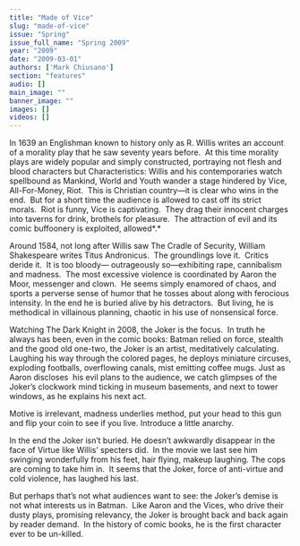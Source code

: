 ```yaml
---
title: "Made of Vice"
slug: "made-of-vice"
issue: "Spring"
issue_full_name: "Spring 2009"
year: "2009"
date: "2009-03-01"
authors: ['Mark Chiusano']
section: "features"
audio: []
main_image: ""
banner_image: ""
images: []
videos: []
---
```

In 1639 an Englishman known to history only as R. Willis writes an account of a morality play that he saw seventy years before.  At this time morality plays are widely popular and simply constructed, portraying not flesh and blood characters but Characteristics: Willis and his contemporaries watch spellbound as Mankind, World and Youth wander a stage hindered by Vice, All-For-Money, Riot.  This is Christian country—it is clear who wins in the end.  But for a short time the audience is allowed to cast off its strict morals.  Riot is funny, Vice is captivating.  They drag their innocent charges into taverns for drink, brothels for pleasure.  The attraction of evil and its comic buffoonery is exploited, allowed*.*

 Around 1584, not long after Willis saw The Cradle of Security, William Shakespeare writes Titus Andronicus.  The groundlings love it.  Critics deride it.  It is too bloody— outrageously so—exhibiting rape, cannibalism and madness.  The most excessive violence is coordinated by Aaron the Moor, messenger and clown.  He seems simply enamored of chaos, and sports a perverse sense of humor that he tosses about along with ferocious intensity. In the end he is buried alive by his detractors.  But living, he is methodical in villainous planning, chaotic in his use of nonsensical force.

 Watching The Dark Knight in 2008, the Joker is the focus.  In truth he always has been, even in the comic books: Batman relied on force, stealth and the good old one-two, the Joker is an artist, meditatively calculating.  Laughing his way through the colored pages, he deploys miniature circuses, exploding footballs, overflowing canals, mist emitting coffee mugs. Just as Aaron discloses  his evil plans to the audience, we catch glimpses of the Joker’s clockwork mind ticking in museum basements, and next to tower windows, as he explains his next act.

 Motive is irrelevant, madness underlies method, put your head to this gun and flip your coin to see if you live. Introduce a little anarchy.

 In the end the Joker isn’t buried. He doesn’t awkwardly disappear in the face of Virtue like Willis’ specters did.  In the movie we last see him swinging wonderfully from his feet, hair flying, makeup laughing. The cops are coming to take him in.  It seems that the Joker, force of anti-virtue and cold violence, has laughed his last.

 But perhaps that’s not what audiences want to see: the Joker’s demise is not what interests us in Batman.  Like Aaron and the Vices, who drive their dusty plays, promising relevancy, the Joker is brought back and back again by reader demand.  In the history of comic books, he is the first character ever to be un-killed.     

  

